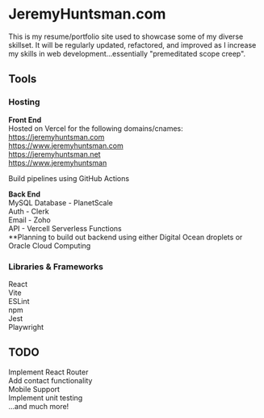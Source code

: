 # JeremyHuntsman.com

This is my resume/portfolio site used to showcase some of my diverse skillset.
It will be regularly updated, refactored, and improved as I increase my skills in web development...essentially
"premeditated scope creep".

## Tools

### Hosting


**Front End** \
Hosted on Vercel for the following domains/cnames: \
https://jeremyhuntsman.com \
https://www.jeremyhuntsman.com \
https://jeremyhuntsman.net \
https://www.jeremyhuntsman

Build pipelines using GitHub Actions

**Back End** \
MySQL Database - PlanetScale \
Auth - Clerk \
Email - Zoho \
API - Vercell Serverless Functions\
**Planning to build out backend using either Digital Ocean droplets or Oracle Cloud Computing

### Libraries & Frameworks
React \
Vite \
ESLint \
npm \
Jest \
Playwright

## TODO
Implement React Router \
Add contact functionality \
Mobile Support \
Implement unit testing \
...and much more!
